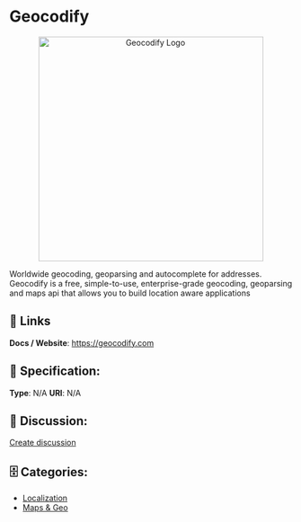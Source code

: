 # Geocodify
<p align="center">
    <img width="400" src="https://raw.githubusercontent.com/apis-list/apis-list/main/apis/geocodify/logo_256x256.png" alt="Geocodify Logo"/>
</p>

Worldwide geocoding, geoparsing and autocomplete for addresses. Geocodify is a free, simple-to-use, enterprise-grade geocoding, geoparsing and maps api that allows you to build location aware applications

##  🔗 Links
**Docs / Website**: https://geocodify.com

## 🧬 Specification:
**Type**: N/A
**URI**: N/A

## 💬 Discussion:
[Create discussion](https://github.com/apis-list/apis-list/discussions/new)

## 🗄️ Categories:
- [Localization](https://github.com/apis-list/apis-list#localization)
- [Maps & Geo](https://github.com/apis-list/apis-list#maps--geo)



